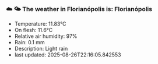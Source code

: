 ### ☁️ 🌤️  The weather in Florianópolis is: Florianópolis

- Temperature: 11.83°C
- On flesh: 11.6°C
- Relative air humidity: 97%
- Rain: 0.1 mm
- Description: Light rain
- last updated: 2025-08-26T22:16:05.842553
